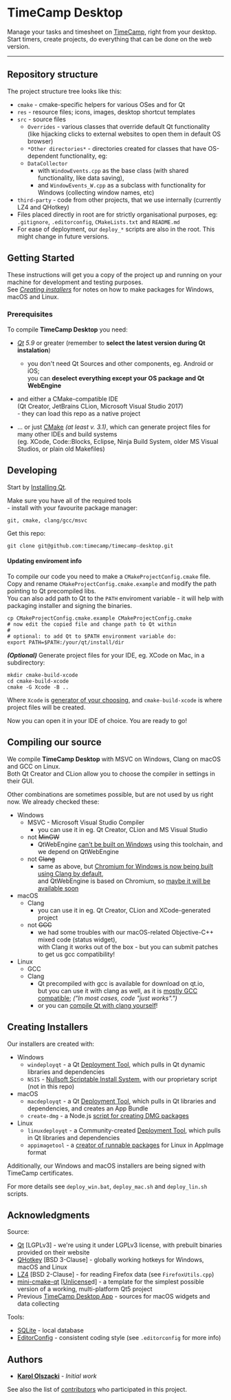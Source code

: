 # TimeCamp Desktop

Manage your tasks and timesheet on [TimeCamp](https://www.timecamp.com/), right from your desktop.  
Start timers, create projects, do everything that can be done on the web version.

---

## Repository structure

The project structure tree looks like this:
* `cmake` - cmake-specific helpers for various OSes and for Qt
* `res` - resource files; icons, images, desktop shortcut templates
* `src` - source files
    * `Overrides` - various classes that override default Qt functionality  
    (like hijacking clicks to external websites to open them in default OS browser)    
    * `*Other directories*` - directories created for classes that have OS-dependent functionality, eg:
    * `DataCollector`
        * with `WindowEvents.cpp` as the base class (with shared functionality, like data saving),
        * and `WindowEvents_W.cpp` as a subclass with functionality for Windows (collecting window names, etc)
* `third-party` - code from other projects, that we use internally (currently LZ4 and QHotkey)
* Files placed directly in root are for strictly organisational purposes, eg:  
`.gitignore`, `.editorconfig`, `CMakeLists.txt` and `README.md`
* For ease of deployment, our `deploy_*` scripts are also in the root. This might change in future versions.

## Getting Started

These instructions will get you a copy of the project up and running on your machine for development and testing purposes.  
See *[Creating installers](https://github.com/timecamp/timecamp-desktop#creating-installers)* for notes on how to make packages for Windows, macOS and Linux.

### Prerequisites

To compile **TimeCamp Desktop** you need:
* _[Qt](https://www.qt.io/) 5.9_ or greater (remember to **select the latest version during Qt instalation**)
    * you don't need Qt Sources and other components, eg. Android or iOS;  
    you can **deselect everything except your OS package and Qt WebEngine**
    
* and either a CMake-compatible IDE  
(Qt Creator, JetBrains CLion, Microsoft Visual Studio 2017)  
\- they can load this repo as a native project

* ... or just [CMake](https://cmake.org/) _(at least v. 3.1)_, which can generate project files for many other IDEs and build systems  
(eg. XCode, Code::Blocks, Eclipse, Ninja Build System, older MS Visual Studios, or plain old Makefiles)

## Developing

Start by [Installing Qt](http://doc.qt.io/qt-5/gettingstarted.html).

Make sure you have all of the required tools  
\- install with your favourite package manager:
```
git, cmake, clang/gcc/msvc
```

Get this repo:
```
git clone git@github.com:timecamp/timecamp-desktop.git
```

#### Updating enviroment info
To compile our code you need to make a `CMakeProjectConfig.cmake` file.  
Copy and rename `CMakeProjectConfig.cmake.example` and modify the path pointing to Qt precompiled libs.  
You can also add path to Qt to the `PATH` enviroment variable - it will help with packaging installer and signing the binaries.

```
cp CMakeProjectConfig.cmake.example CMakeProjectConfig.cmake
# now edit the copied file and change path to Qt within
#
# optional: to add Qt to $PATH environment variable do:
export PATH=$PATH:/your/qt/install/dir
```

***(Optional)*** Generate project files for your IDE, eg. XCode on Mac, in a subdirectory:
```
mkdir cmake-build-xcode
cd cmake-build-xcode
cmake -G Xcode -B ..
```
Where `Xcode` is [generator of your choosing](https://cmake.org/cmake/help/v3.1/manual/cmake-generators.7.html), and `cmake-build-xcode` is where project files will be created.


Now you can open it in your IDE of choice. You are ready to go!

## Compiling our source

We compile **TimeCamp Desktop** with MSVC on Windows, Clang on macOS and GCC on Linux.  
Both Qt Creator and CLion allow you to choose the compiler in settings in their GUI.

Other combinations are sometimes possible, but are not used by us right now.
We already checked these:
* Windows
    * MSVC - Microsoft Visual Studio Compiler
        * you can use it in eg. Qt Creator, CLion and MS Visual Studio
    * not <del>MinGW</del>
        * QtWebEngine [can't be built on Windows](https://doc.qt.io/qt-5.10/qtwebengine-platform-notes.html) using this toolchain, and we depend on QtWebEngine
    * not <del>Clang</del>
        * same as above, but [Chromium for Windows is now being built using Clang by default](https://groups.google.com/a/chromium.org/forum/#!topic/chromium-dev/Y3OEIKkdlu0),  
        and QtWebEngine is based on Chromium, so [maybe it will be available soon](https://bugreports.qt.io/browse/QTBUG-66664?)    
* macOS
    * Clang
        * you can use it in eg. Qt Creator, CLion and XCode-generated project
    * not <del>GCC</del>
        * we had some troubles with our macOS-related Objective-C++ mixed code (status widget),  
        with Clang it works out of the box \- but you can submit patches to get us gcc compatibility!
* Linux
    * GCC
    * Clang
        * Qt precompiled with gcc is available for download on qt.io,  
        but you can use it with clang as well, as it is [mostly GCC compatible](https://clang.llvm.org/docs/UsersManual.html#introduction); _("In most cases, code "just works".")_ 
        * or you can [compile Qt with clang yourself](http://doc.qt.io/qt-5/configure-options.html#compiler-options)!


## Creating Installers

Our installers are created with:
* Windows
    * `windeployqt` - a Qt [Deployment Tool](http://doc.qt.io/qt-5/windows-deployment.html), which pulls in Qt dynamic libraries and dependencies
    * `NSIS` - [Nullsoft Scriptable Install System](http://nsis.sourceforge.net/Main_Page), with our proprietary script (not in this repo)
* macOS
    * `macdeployqt` - a Qt [Deployment Tool](http://doc.qt.io/qt-5/osx-deployment.html), which pulls in Qt libraries and dependencies,
    and creates an App Bundle
    * `create-dmg` - a Node.js [script for creating DMG packages](https://github.com/sindresorhus/create-dmg)
* Linux
    * `linuxdeployqt` - a Community-created [Deployment Tool](https://github.com/probonopd/linuxdeployqt), which pulls in Qt libraries and dependencies
    * `appimagetool` - a [creator of runnable packages](https://github.com/AppImage/AppImageKit) for Linux in AppImage format

Additionally, our Windows and macOS installers are being signed with TimeCamp certificates.

For more details see `deploy_win.bat`, `deploy_mac.sh` and `deploy_lin.sh` scripts.

## Acknowledgments

Source:
* [Qt](https://www1.qt.io/) [LGPLv3] - we're using it under LGPLv3 license, with prebuilt binaries provided on their website
* [QHotkey](https://github.com/Skycoder42/QHotkey) [BSD 3-Clause] - globally working hotkeys for Windows, macOS and Linux
* [LZ4](http://lz4.github.io/lz4/) [BSD 2-Clause] - for reading Firefox data (see `FirefoxUtils.cpp`)
* [mini-cmake-qt](https://github.com/euler0/mini-cmake-qt) [[Unlicense](http://unlicense.org/)d] - a template for the simplest possible version of a working,  multi-platform Qt5 project
* Previous [TimeCamp Desktop App](https://github.com/timecamp/timecamp-v2-desktop-app) - sources for macOS widgets and data collecting

Tools:
* [SQLite](https://www.sqlite.org/) - local database
* [EditorConfig](http://editorconfig.org/) - consistent coding style (see `.editorconfig` for more info)

## Authors

* **[Karol Olszacki](https://github.com/karololszak)** - *Initial work*

See also the list of [contributors](https://github.com/timecamp/timecamp-desktop/contributors) who participated in this project.
